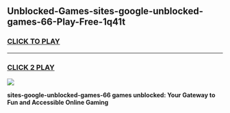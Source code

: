 
## Unblocked-Games-sites-google-unblocked-games-66-Play-Free-1q41t
<h3>
<a href="https://premium76.site?title=sites-google-unblocked-games-66&ref=21A">CLICK TO PLAY</a></h3>
<hr>

<h3>
<a href="https://premium76.site?title=sites-google-unblocked-games-66&ref=21A">CLICK 2 PLAY</a>
  
</h3>

<a href="https://premium76.site?title=sites-google-unblocked-games-66&ref=21A"><img src="https://clearcache.store/games.png"></a>


**sites-google-unblocked-games-66 games unblocked: Your Gateway to Fun and Accessible Online Gaming**
